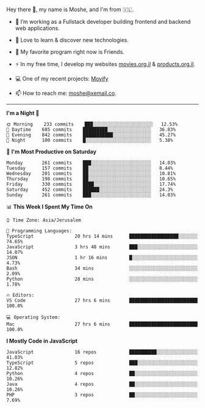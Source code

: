 Hey there 👋, my name is Moshe, and I'm from 🇮🇱.

- :telescope: I’m working as a Fullstack developer building frontend and backend web applications.

- :seedling: Love to learn & discover new technologies.

- 🍿 My favorite program right now is Friends.

- :zap: In my free time, I develop my websites [movies.org.il](https://movies.org.il) & [products.org.il](https://products.org.il).

- 💻 One of my recent projects: [Movify](https://github.com/jewishmoses/movify)

- :mailbox: How to reach me: moshe@xemail.co.

<hr/>

<!--START_SECTION:waka-->
**I'm a Night 🦉** 

```text
🌞 Morning    233 commits    ███░░░░░░░░░░░░░░░░░░░░░░   12.53% 
🌆 Daytime    685 commits    █████████░░░░░░░░░░░░░░░░   36.83% 
🌃 Evening    842 commits    ███████████░░░░░░░░░░░░░░   45.27% 
🌙 Night      100 commits    █░░░░░░░░░░░░░░░░░░░░░░░░   5.38%

```
📅 **I'm Most Productive on Saturday** 

```text
Monday       261 commits    ███░░░░░░░░░░░░░░░░░░░░░░   14.03% 
Tuesday      157 commits    ██░░░░░░░░░░░░░░░░░░░░░░░   8.44% 
Wednesday    201 commits    ██░░░░░░░░░░░░░░░░░░░░░░░   10.81% 
Thursday     198 commits    ██░░░░░░░░░░░░░░░░░░░░░░░   10.65% 
Friday       330 commits    ████░░░░░░░░░░░░░░░░░░░░░   17.74% 
Saturday     452 commits    ██████░░░░░░░░░░░░░░░░░░░   24.3% 
Sunday       261 commits    ███░░░░░░░░░░░░░░░░░░░░░░   14.03%

```


📊 **This Week I Spent My Time On** 

```text
⌚︎ Time Zone: Asia/Jerusalem

💬 Programming Languages: 
TypeScript               20 hrs 14 mins      ██████████████████░░░░░░░   74.65% 
JavaScript               3 hrs 48 mins       ███░░░░░░░░░░░░░░░░░░░░░░   14.07% 
JSON                     1 hr 16 mins        █░░░░░░░░░░░░░░░░░░░░░░░░   4.73% 
Bash                     34 mins             ░░░░░░░░░░░░░░░░░░░░░░░░░   2.09% 
Python                   28 mins             ░░░░░░░░░░░░░░░░░░░░░░░░░   1.78%

🔥 Editors: 
VS Code                  27 hrs 6 mins       █████████████████████████   100.0%

💻 Operating System: 
Mac                      27 hrs 6 mins       █████████████████████████   100.0%

```

**I Mostly Code in JavaScript** 

```text
JavaScript               16 repos            ██████████░░░░░░░░░░░░░░░   41.03% 
TypeScript               5 repos             ███░░░░░░░░░░░░░░░░░░░░░░   12.82% 
Python                   4 repos             ██░░░░░░░░░░░░░░░░░░░░░░░   10.26% 
Java                     4 repos             ██░░░░░░░░░░░░░░░░░░░░░░░   10.26% 
PHP                      3 repos             ██░░░░░░░░░░░░░░░░░░░░░░░   7.69%

```



<!--END_SECTION:waka-->
